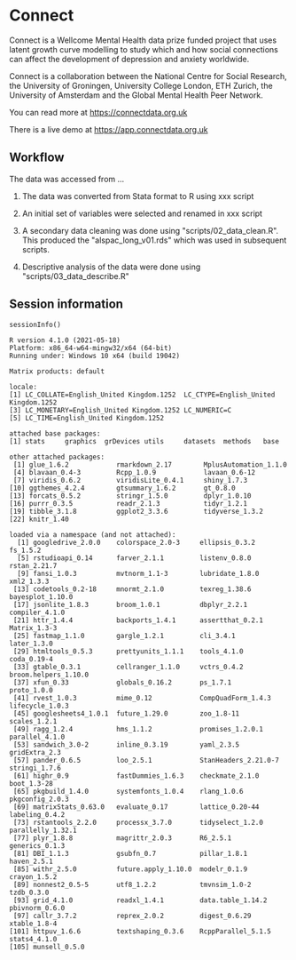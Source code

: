 # Connect

Connect is a Wellcome Mental Health data prize funded project that uses latent growth curve modelling to study which and how social connections can affect the development of depression and anxiety worldwide.

Connect is a collaboration between the National Centre for Social Research, the University of Groningen, University College London, ETH Zurich, the University of Amsterdam and the Global Mental Health Peer Network.


You can read more at https://connectdata.org.uk

There is a live demo at https://app.connectdata.org.uk

## Workflow

The data was accessed from ...

1. The data was converted from Stata format to R using xxx script

2. An initial set of variables were selected and renamed in xxx script

3. A secondary data cleaning was done using "scripts/02_data_clean.R". This produced the "alspac_long_v01.rds" which was used in subsequent scripts.

4. Descriptive analysis of the data were done using "scripts/03_data_describe.R"



## Session information

```
sessionInfo()
```

```
R version 4.1.0 (2021-05-18)
Platform: x86_64-w64-mingw32/x64 (64-bit)
Running under: Windows 10 x64 (build 19042)

Matrix products: default

locale:
[1] LC_COLLATE=English_United Kingdom.1252  LC_CTYPE=English_United Kingdom.1252   
[3] LC_MONETARY=English_United Kingdom.1252 LC_NUMERIC=C                           
[5] LC_TIME=English_United Kingdom.1252    

attached base packages:
[1] stats     graphics  grDevices utils     datasets  methods   base     

other attached packages:
 [1] glue_1.6.2            rmarkdown_2.17        MplusAutomation_1.1.0
 [4] blavaan_0.4-3         Rcpp_1.0.9            lavaan_0.6-12        
 [7] viridis_0.6.2         viridisLite_0.4.1     shiny_1.7.3          
[10] ggthemes_4.2.4        gtsummary_1.6.2       gt_0.8.0             
[13] forcats_0.5.2         stringr_1.5.0         dplyr_1.0.10         
[16] purrr_0.3.5           readr_2.1.3           tidyr_1.2.1          
[19] tibble_3.1.8          ggplot2_3.3.6         tidyverse_1.3.2      
[22] knitr_1.40           

loaded via a namespace (and not attached):
  [1] googledrive_2.0.0    colorspace_2.0-3     ellipsis_0.3.2       fs_1.5.2            
  [5] rstudioapi_0.14      farver_2.1.1         listenv_0.8.0        rstan_2.21.7        
  [9] fansi_1.0.3          mvtnorm_1.1-3        lubridate_1.8.0      xml2_1.3.3          
 [13] codetools_0.2-18     mnormt_2.1.0         texreg_1.38.6        bayesplot_1.10.0    
 [17] jsonlite_1.8.3       broom_1.0.1          dbplyr_2.2.1         compiler_4.1.0      
 [21] httr_1.4.4           backports_1.4.1      assertthat_0.2.1     Matrix_1.3-3        
 [25] fastmap_1.1.0        gargle_1.2.1         cli_3.4.1            later_1.3.0         
 [29] htmltools_0.5.3      prettyunits_1.1.1    tools_4.1.0          coda_0.19-4         
 [33] gtable_0.3.1         cellranger_1.1.0     vctrs_0.4.2          broom.helpers_1.10.0
 [37] xfun_0.33            globals_0.16.2       ps_1.7.1             proto_1.0.0         
 [41] rvest_1.0.3          mime_0.12            CompQuadForm_1.4.3   lifecycle_1.0.3     
 [45] googlesheets4_1.0.1  future_1.29.0        zoo_1.8-11           scales_1.2.1        
 [49] ragg_1.2.4           hms_1.1.2            promises_1.2.0.1     parallel_4.1.0      
 [53] sandwich_3.0-2       inline_0.3.19        yaml_2.3.5           gridExtra_2.3       
 [57] pander_0.6.5         loo_2.5.1            StanHeaders_2.21.0-7 stringi_1.7.6       
 [61] highr_0.9            fastDummies_1.6.3    checkmate_2.1.0      boot_1.3-28         
 [65] pkgbuild_1.4.0       systemfonts_1.0.4    rlang_1.0.6          pkgconfig_2.0.3     
 [69] matrixStats_0.63.0   evaluate_0.17        lattice_0.20-44      labeling_0.4.2      
 [73] rstantools_2.2.0     processx_3.7.0       tidyselect_1.2.0     parallelly_1.32.1   
 [77] plyr_1.8.8           magrittr_2.0.3       R6_2.5.1             generics_0.1.3      
 [81] DBI_1.1.3            gsubfn_0.7           pillar_1.8.1         haven_2.5.1         
 [85] withr_2.5.0          future.apply_1.10.0  modelr_0.1.9         crayon_1.5.2        
 [89] nonnest2_0.5-5       utf8_1.2.2           tmvnsim_1.0-2        tzdb_0.3.0          
 [93] grid_4.1.0           readxl_1.4.1         data.table_1.14.2    pbivnorm_0.6.0      
 [97] callr_3.7.2          reprex_2.0.2         digest_0.6.29        xtable_1.8-4        
[101] httpuv_1.6.6         textshaping_0.3.6    RcppParallel_5.1.5   stats4_4.1.0        
[105] munsell_0.5.0       
```